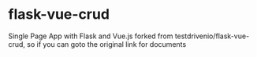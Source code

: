# flask-vue-crud
Single Page App with Flask and Vue.js
forked from testdrivenio/flask-vue-crud, so if you can goto the original link for documents
